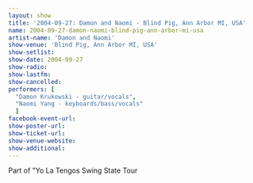 ```yaml
---
layout: show
title: '2004-09-27: Damon and Naomi - Blind Pig, Ann Arbor MI, USA'
name: 2004-09-27-damon-naomi-blind-pig-ann-arbor-mi-usa
artist-name: 'Damon and Naomi'
show-venue: 'Blind Pig, Ann Arbor MI, USA'
show-setlist: 
show-date: 2004-09-27
show-radio: 
show-lastfm: 
show-cancelled: 
performers: [
  "Damon Krukowski - guitar/vocals",
  "Naomi Yang - keyboards/bass/vocals"
  ]
facebook-event-url: 
show-poster-url: 
show-ticket-url: 
show-venue-website: 
show-additional: 
---
```


Part of "Yo La Tengos Swing State Tour